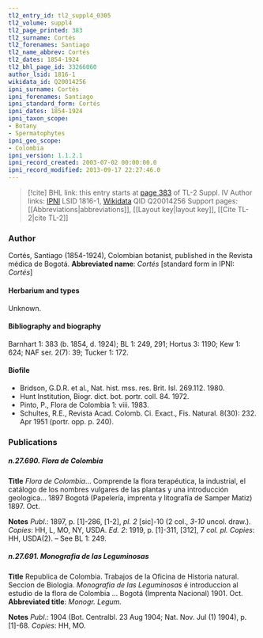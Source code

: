 ```yaml
---
tl2_entry_id: tl2_suppl4_0305
tl2_volume: suppl4
tl2_page_printed: 383
tl2_surname: Cortés
tl2_forenames: Santiago
tl2_name_abbrev: Cortés
tl2_dates: 1854-1924
tl2_bhl_page_id: 33266060
author_lsid: 1816-1
wikidata_id: Q20014256
ipni_surname: Cortés
ipni_forenames: Santiago
ipni_standard_form: Cortés
ipni_dates: 1854-1924
ipni_taxon_scope: 
- Botany
- Spermatophytes
ipni_geo_scope: 
- Colombia
ipni_version: 1.1.2.1
ipni_record_created: 2003-07-02 00:00:00.0
ipni_record_modified: 2013-09-17 22:27:46.0
---
```


> [!cite] BHL link: this entry starts at [page 383](https://www.biodiversitylibrary.org/page/33266060) of TL-2 Suppl. IV
> Author links: [IPNI](https://www.ipni.org/a/1816-1) LSID 1816-1, [Wikidata](https://www.wikidata.org/wiki/Q20014256) QID Q20014256
> Support pages: [[Abbreviations|abbreviations]], [[Layout key|layout key]], [[Cite TL-2|cite TL-2]]

### Author

Cortés, Santiago (1854-1924), Colombian botanist, published in the Revista médica de Bogotá. 
**Abbreviated name**: *Cortés* \[standard form in IPNI: *Cortés*\]

#### Herbarium and types

Unknown.

#### Bibliography and biography

Barnhart 1: 383 (b. 1854, d. 1924); BL 1: 249, 291; Hortus 3: 1190; Kew 1: 624; NAF ser. 2(7): 39; Tucker 1: 172.

#### Biofile

- Bridson, G.D.R. et al., Nat. hist. mss. res. Brit. Isl. 269.112. 1980.
- Hunt Institution, Biogr. dict. bot. portr. coll. 84. 1972.
- Pinto, P., Flora de Colombia 1: viii. 1983.
- Schultes, R.E., Revista Acad. Colomb. Ci. Exact., Fis. Natural. 8(30): 232. Apr 1951 (portr. opp. p. 240).

### Publications

##### n.27.690. Flora de Colombia

**Title**
*Flora de Colombia*... Comprende la flora terapéutica, la industrial, el catálogo de los nombres vulgares de las plantas y una introducción geologica... 1897 Bogotá (Papelería, imprenta y litografía de Samper Matiz) 1897. Oct.

**Notes**
*Publ*.: 1897, p. \[1\]-286, \[1-2\], *pl. 2* \[sic\]-10 (2 col., *3-10* uncol. draw.). *Copies*: HH, L, MO, NY, USDA.
*Ed. 2*: 1919, p. \[1\]-311, \[312\], 7 *col. pl. Copies*: HH, USDA(2). – See BL 1: 249.

##### n.27.691. Monografia de las Leguminosas

**Title**
Republica de Colombia. Trabajos de la Oficina de Historia natural. Seccion de Biologia. *Monografia de las Leguminosas* é introduccion al estudio de la flora de Colombia ... Bogotá (Imprenta Nacional) 1901. Oct.
**Abbreviated title**: *Monogr. Legum.*

**Notes**
*Publ*.: 1904 (Bot. Centralbl. 23 Aug 1904; Nat. Nov. Jul (1) 1904), p. \[1\]-68. *Copies*: HH, MO.


